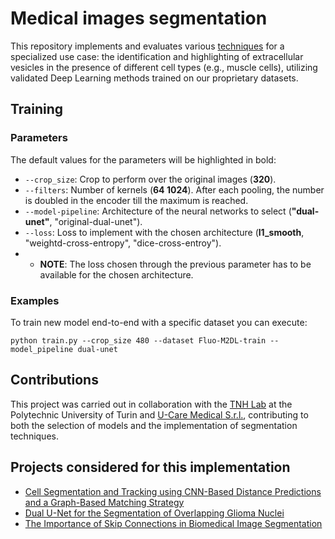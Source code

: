 # Medical images segmentation
This repository implements and evaluates various [techniques](#projects-considered-for-this-implementation) for a specialized use case: the identification and highlighting of extracellular vesicles in the presence of different cell types (e.g., muscle cells), utilizing validated Deep Learning methods trained on our proprietary datasets.

## Training

### Parameters
The default values for the parameters will be highlighted in bold:
* ```--crop_size```: Crop to perform over the original images (**320**).
* ```--filters```: Number of kernels (**64 1024**). After each pooling, the number is doubled in the encoder till the maximum is reached.
* ```--model-pipeline```: Architecture of the neural networks to select (**"dual-unet"**, "original-dual-unet").
* ```--loss```: Loss to implement with the chosen architecture (**l1_smooth**, "weightd-cross-entropy", "dice-cross-entroy").
* * **NOTE**: The loss chosen through the previous parameter has to be available for the chosen architecture.
### Examples
To train new model end-to-end with a specific dataset you can execute:
```
python train.py --crop_size 480 --dataset Fluo-M2DL-train --model_pipeline dual-unet
```

## Contributions
This project was carried out in collaboration with the [TNH Lab](https://tnhlab.polito.it/) at the Polytechnic University of Turin and [U-Care Medical S.r.l.](https://u-caremedical.com/), contributing to both the selection of models and the implementation of segmentation techniques.

## Projects considered for this implementation
* [Cell Segmentation and Tracking using CNN-Based Distance Predictions and a Graph-Based Matching Strategy](https://github.com/TimScherr/KIT-GE-3-Cell-Segmentation-for-CTC)
* [Dual U-Net for the Segmentation of Overlapping Glioma Nuclei](https://ieeexplore.ieee.org/document/8744511)
* [The Importance of Skip Connections in Biomedical Image Segmentation](https://arxiv.org/abs/1608.04117)
